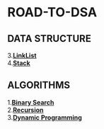 # ROAD-TO-DSA
## DATA STRUCTURE
3.[**LinkList**](https://github.com/compl3xX/ROAD-TO-DSA/tree/main/LinkList)\
4.[**Stack**](https://github.com/compl3xX/ROAD-TO-DSA/tree/main/Stack)

## ALGORITHMS
1.**[Binary Search](https://github.com/compl3xX/ROAD-TO-DSA/tree/main/ALGORITHMS/Binary%20Search)**\
2.**[Recursion](https://github.com/compl3xX/ROAD-TO-DSA/tree/main/ALGORITHMS/Recursion)**\
3.**[Dynamic Programming](https://github.com/compl3xX/ROAD-TO-DSA/tree/main/ALGORITHMS/Dynamic%20Programming)**


